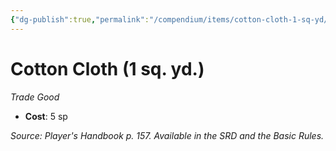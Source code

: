```yaml
---
{"dg-publish":true,"permalink":"/compendium/items/cotton-cloth-1-sq-yd/","tags":["compendium/src/5e/phb","item/gear/trade-good"]}
---
```


# Cotton Cloth (1 sq. yd.)
*Trade Good*  

- **Cost**: 5 sp

*Source: Player's Handbook p. 157. Available in the SRD and the Basic Rules.*